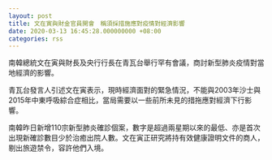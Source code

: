 ```yaml
---
layout: post
title: 文在寅與財金官員開會　稱須採措施應對疫情對經濟影響
date: 2020-03-13 16:45:28.000000000 +08:00
categories: rss
---
```


南韓總統文在寅與財長及央行行長在青瓦台舉行罕有會議，商討新型肺炎疫情對當地經濟的影響。

青瓦台發言人引述文在寅表示，現時經濟面對的緊急情況，不能與2003年沙士與2015年中東呼吸綜合症相比，當局需要以一些前所未見的措拖應對經濟下行影響。

南韓昨日新增110宗新型肺炎確診個案，數字是超過兩星期以來的最低、亦是首次出現新確診數目少於治癒出院人數。文在寅正研究將持有效健康證明文件的商人，剔出旅遊禁令，容許他們入境。
